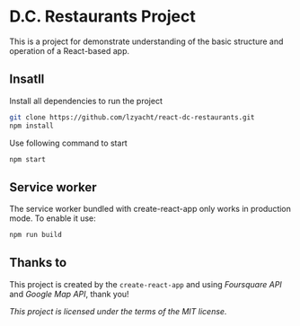 # D.C. Restaurants Project

This is a project for demonstrate understanding of the basic structure and operation of a React-based app.

## Insatll

Install all dependencies to run the project

```bash
git clone https://github.com/lzyacht/react-dc-restaurants.git
npm install
```

Use following command to start

```bash
npm start
```

## Service worker

The service worker bundled with create-react-app only works in production mode. To enable it use:
```bash
npm run build
```

## Thanks to
This project is created by the `create-react-app` and using *Foursquare API* and *Google Map API*, thank you!


*This project is licensed under the terms of the MIT license.*